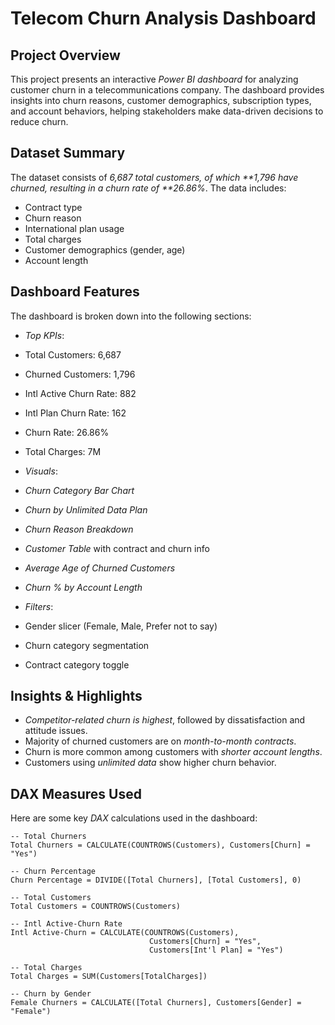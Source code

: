 # Telecom Churn Analysis Dashboard


##  Project Overview

This project presents an interactive *Power BI dashboard* for analyzing customer churn in a telecommunications company. The dashboard provides insights into churn reasons, customer demographics, subscription types, and account behaviors, helping stakeholders make data-driven decisions to reduce churn.

##  Dataset Summary

The dataset consists of *6,687 total customers, of which **1,796 have churned, resulting in a churn rate of **26.86%*. The data includes:
- Contract type
- Churn reason
- International plan usage
- Total charges
- Customer demographics (gender, age)
- Account length

##  Dashboard Features

The dashboard is broken down into the following sections:

-  *Top KPIs*:  
  - Total Customers: 6,687  
  - Churned Customers: 1,796  
  - Intl Active Churn Rate: 882  
  - Intl Plan Churn Rate: 162  
  - Churn Rate: 26.86%  
  - Total Charges: 7M

-  *Visuals*:  
  - *Churn Category Bar Chart*  
  - *Churn by Unlimited Data Plan*  
  - *Churn Reason Breakdown*  
  - *Customer Table* with contract and churn info  
  - *Average Age of Churned Customers*  
  - *Churn % by Account Length*

-  *Filters*:  
  - Gender slicer (Female, Male, Prefer not to say)  
  - Churn category segmentation  
  - Contract category toggle

##  Insights & Highlights

- *Competitor-related churn is highest*, followed by dissatisfaction and attitude issues.
- Majority of churned customers are on *month-to-month contracts*.
- Churn is more common among customers with *shorter account lengths*.
- Customers using *unlimited data* show higher churn behavior.

## DAX Measures Used

Here are some key *DAX* calculations used in the dashboard:

```DAX
-- Total Churners
Total Churners = CALCULATE(COUNTROWS(Customers), Customers[Churn] = "Yes")

-- Churn Percentage
Churn Percentage = DIVIDE([Total Churners], [Total Customers], 0)

-- Total Customers
Total Customers = COUNTROWS(Customers)

-- Intl Active-Churn Rate
Intl Active-Churn = CALCULATE(COUNTROWS(Customers), 
                               Customers[Churn] = "Yes", 
                               Customers[Int'l Plan] = "Yes")

-- Total Charges
Total Charges = SUM(Customers[TotalCharges])

-- Churn by Gender
Female Churners = CALCULATE([Total Churners], Customers[Gender] = "Female")
